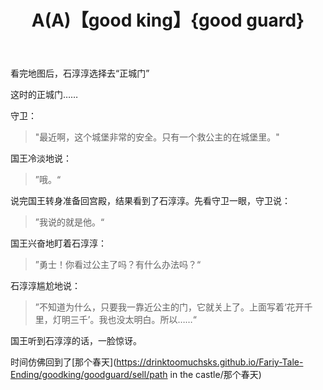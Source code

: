 ﻿---
title: A(A)【good king】{good guard}
tags: 新建,模板,
renderNumberedHeading: true
grammar_cjkRuby: true
---

看完地图后，石淳淳选择去“正城门”  

这时的正城门……  

守卫：  
> "最近啊，这个城堡非常的安全。只有一个救公主的在城堡里。"

国王冷淡地说：  
> ”哦。“  

说完国王转身准备回宫殿，结果看到了石淳淳。先看守卫一眼，守卫说：  
> ”我说的就是他。“

国王兴奋地盯着石淳淳：  
> ”勇士！你看过公主了吗？有什么办法吗？“

石淳淳尴尬地说：  
> ”不知道为什么，只要我一靠近公主的门，它就关上了。上面写着‘花开千里，灯明三千’。我也没太明白。所以……“  

国王听到石淳淳的话，一脸惊讶。  

时间仿佛回到了[那个春天](https://drinktoomuchsks.github.io/Fariy-Tale-Ending/goodking/goodguard/sell/path in the castle/那个春天)

